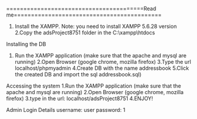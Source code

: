 ========================================Read me===========================================
1. Install the XAMPP. Note: you need to install XAMPP 5.6.28 version 
2.Copy the adsProject8751 folder in the C:\xampp\htdocs


Installing the DB
1. Run the XAMPP application (make sure that the apache and mysql are running)
2.Open Browser (google chrome, mozilla firefox)
3.Type the url localhost/phpmyadmin
4.Create DB with the name addressbook
5.Click the created DB and import the sql addressbook.sql)

Accessing the system
1.Run the XAMPP application (make sure that the apache and mysql are running)
2.Open Browser (google chrome, mozilla firefox)
3.type in the url: localhost/adsProject8751 
4.ENJOY!


Admin Login Details
username: user
password: 1
